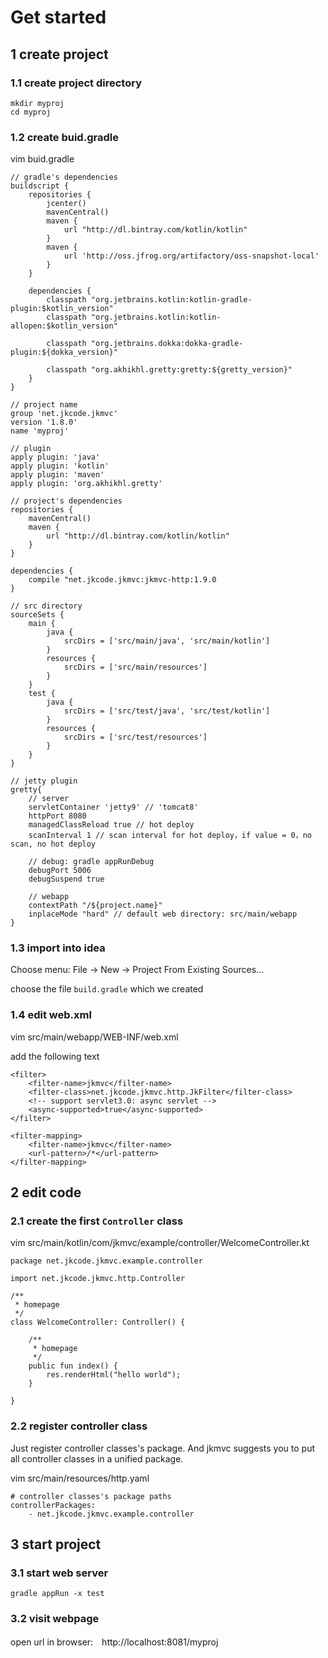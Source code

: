 # Get started

## 1 create project

### 1.1 create project directory

```
mkdir myproj
cd myproj
```

### 1.2 create buid.gradle

vim buid.gradle

```
// gradle's dependencies
buildscript {
    repositories {
        jcenter()
        mavenCentral()
        maven {
            url "http://dl.bintray.com/kotlin/kotlin"
        }
        maven {
            url 'http://oss.jfrog.org/artifactory/oss-snapshot-local'
        }
    }

    dependencies {
        classpath "org.jetbrains.kotlin:kotlin-gradle-plugin:$kotlin_version"
        classpath "org.jetbrains.kotlin:kotlin-allopen:$kotlin_version"

        classpath "org.jetbrains.dokka:dokka-gradle-plugin:${dokka_version}"

        classpath "org.akhikhl.gretty:gretty:${gretty_version}"
    }
}

// project name
group 'net.jkcode.jkmvc'
version '1.8.0'
name 'myproj'

// plugin
apply plugin: 'java'
apply plugin: 'kotlin'
apply plugin: 'maven'
apply plugin: 'org.akhikhl.gretty'

// project's dependencies
repositories {
    mavenCentral()
    maven {
        url "http://dl.bintray.com/kotlin/kotlin"
    }
}

dependencies {
	compile "net.jkcode.jkmvc:jkmvc-http:1.9.0
}

// src directory
sourceSets {
    main {
        java {
            srcDirs = ['src/main/java', 'src/main/kotlin']
        }
        resources {
            srcDirs = ['src/main/resources']
        }
    }
    test {
        java {
            srcDirs = ['src/test/java', 'src/test/kotlin']
        }
        resources {
            srcDirs = ['src/test/resources']
        }
    }
}

// jetty plugin
gretty{
    // server
    servletContainer 'jetty9' // 'tomcat8'
    httpPort 8080
    managedClassReload true // hot deploy
    scanInterval 1 // scan interval for hot deploy，if value = 0，no scan, no hot deploy

    // debug: gradle appRunDebug
    debugPort 5006
    debugSuspend true

    // webapp
    contextPath "/${project.name}"
    inplaceMode "hard" // default web directory: src/main/webapp
}
```

### 1.3 import into idea

Choose menu: File -> New -> Project From Existing Sources...

choose the file `build.gradle` which we created

### 1.4 edit web.xml

vim src/main/webapp/WEB-INF/web.xml

add the following text

```
<filter>
    <filter-name>jkmvc</filter-name>
    <filter-class>net.jkcode.jkmvc.http.JkFilter</filter-class>
    <!-- support servlet3.0: async servlet -->
    <async-supported>true</async-supported>
</filter>

<filter-mapping>
    <filter-name>jkmvc</filter-name>
    <url-pattern>/*</url-pattern>
</filter-mapping>
```

## 2 edit code

### 2.1 create the first `Controller` class

vim src/main/kotlin/com/jkmvc/example/controller/WelcomeController.kt

```
package net.jkcode.jkmvc.example.controller

import net.jkcode.jkmvc.http.Controller

/**
 * homepage
 */
class WelcomeController: Controller() {

    /**
     * homepage
     */
    public fun index() {
        res.renderHtml("hello world");
    }

}
```

### 2.2 register controller class

Just register controller classes's package. And jkmvc suggests you to put all controller classes in a unified package.

vim src/main/resources/http.yaml

```
# controller classes's package paths
controllerPackages:
    - net.jkcode.jkmvc.example.controller
```

## 3 start project

### 3.1 start web server

```
gradle appRun -x test
```

### 3.2 visit webpage

open url in browser:　http://localhost:8081/myproj
